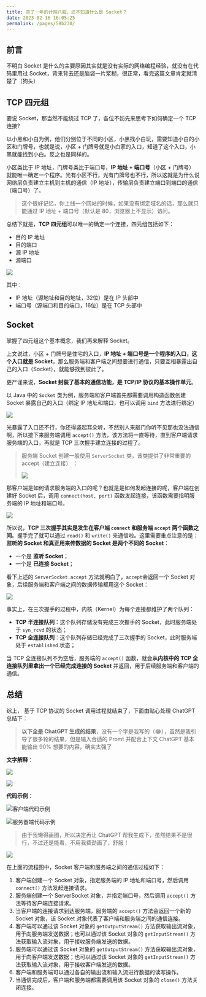```yaml
---
title: 背了一年的计网八股，还不知道什么是 Socket？
date: 2023-02-16 16:05:25
permalink: /pages/59b230/
---
```

## 前言

不明白 Socket 是什么的主要原因其实就是没有实际的网络编程经验，就没有在代码里用过 Socket，背来背去还是脑袋一片浆糊，很正常，看完这篇文章肯定就清楚了（狗头）

## TCP 四元组

要说 Socket，那当然不能绕过 TCP 了，各位不妨先来思考下如何确定一个 TCP 连接?

以小黑和小白为例，他们分别位于不同的小区，小黑找小白玩，需要知道小白的小区和门牌号，也就是说，小区 + 门牌号就是小白家的入口，知道了这个入口，小黑就能找到小白。反之也是同样的。

小区类比于 IP 地址，门牌号类比于端口号，**IP 地址 + 端口号**（小区 + 门牌号） 就能唯一确定一个程序。光有小区不行，光有门牌号也不行，所以这就是为什么说网络层负责建立主机到主机的通信（IP 地址），传输层负责建立端口到端口的通信（端口号）了。

> 这个很好记忆，你上线一个网站的时候，如果没有绑定域名的话，那么就只能通过 IP 地址 + 端口号（默认是 80，浏览器上不显示）访问。

总结下就是，**TCP 四元组**可以唯一的确定一个连接，四元组包括如下：

- 目的 IP 地址
- 目的端口
- 源 IP 地址
- 源端口

![](https://cs-wiki.oss-cn-shanghai.aliyuncs.com/img/image-20230314174032427.png)

其中：

- IP 地址（源地址和目的地址，32位）是在 IP 头部中
- 端口号（源端口和目的端口，16位）是在 TCP 头部中

## Socket

掌握了四元组这个基本概念，我们再来解释 Socket。

上文说过，小区 + 门牌号是住宅的入口，**IP 地址 + 端口号是一个程序的入口，这个入口就是 Socket**，那么服务端和客户端之间想要进行通信，只要互相暴露出自己的入口（Socket），就能够找到彼此了。

更严谨来说，**Socket 封装了基本的通信功能，是 TCP/IP 协议的基本操作单元**。

以 Java 中的 `Socket` 类为例，服务端和客户端首先都需要调用构造函数创建 Socket 暴露自己的入口（绑定 IP 地址和端口，也可以调用 `bind` 方法进行绑定）

![](https://cs-wiki.oss-cn-shanghai.aliyuncs.com/img/image-20230314161939811.png)

光暴露了入口还不行，你还得竖起耳朵听，不然别人来敲门你听不见那也没法通信啊，所以接下来服务端调用 `accept()` 方法，该方法将一直等待，直到客户端请求服务端的入口，再就是 TCP 三次握手建立连接的过程了。

> 服务端 Socket 创建一般使用 `ServerSocket` 类，该类提供了非常重要的 accept（建立连接） ：
>
> ![](https://cs-wiki.oss-cn-shanghai.aliyuncs.com/img/image-20230314171638275.png)

那客户端是如何请求服务端的入口的呢？也就是是如何发起连接的呢，客户端在创建好 Socket 后，调用 `connect(host, port)` 函数发起连接，该函数需要指明服务端的 IP 地址和端口号。

![](https://cs-wiki.oss-cn-shanghai.aliyuncs.com/img/image-20230314162820130.png)

所以说，**TCP 三次握手其实是发生在客户端 `connect` 和服务端 `accept` 两个函数之间**。握手完了就可以通过 `read()` 和 `write()` 来通信啦。这里需要重点注意的是：**监听的 Socket 和真正用来传数据的 Socket 是两个不同的 Socket**：

- 一个是 **监听 Socket**；
- 一个是 **已连接 Socket**；

看下上述的 `ServerSocket.accept` 方法就明白了，`accept`会返回一个 Socket 对象，后续服务端和客户端之间的数据传输都用这个 Socket：

![](https://cs-wiki.oss-cn-shanghai.aliyuncs.com/img/image-20230314164402784.png)

事实上，在三次握手的过程中，内核（Kernel）为每个连接都维护了两个队列：

- **TCP 半连接队列**：这个队列存储没有完成三次握手的 Socket，此时服务端处于 `syn_rcvd` 的状态；
- **TCP 全连接队列**：这个队列存储已经完成了三次握手的 Socket，此时服务端处于 `established` 状态；

当 TCP 全连接队列不为空后，服务端的 `accept()` 函数，就会**从内核中的 TCP 全连接队列里拿出一个已经完成连接的 Socket** 并返回，用于后续服务端和客户端的通信。

## 总结

综上， 基于 TCP 协议的 Socket 调用过程就结束了，下面由贴心处理 ChatGPT 总结下：

> **以下全是 ChatGPT 生成的结果**，没有一个字是我写的（😂），虽然是我引导了很多轮的结果，但是输入合适的 Promt 并配合上下文 ChatGPT 基本能输出 90% 想要的内容，确实太强了

**文字解释**：

![](https://cs-wiki.oss-cn-shanghai.aliyuncs.com/img/image-20230314173058050.png)

![](https://cs-wiki.oss-cn-shanghai.aliyuncs.com/img/image-20230314173129738.png)

**代码示例**：

![客户端代码示例](https://cs-wiki.oss-cn-shanghai.aliyuncs.com/img/image-20230314172727591.png)

![服务器端代码示例](https://cs-wiki.oss-cn-shanghai.aliyuncs.com/img/image-20230314172753063.png)

> 由于我懒得画图，所以决定再让 ChatGPT 帮我生成下，虽然结果不是很行，不过还是能看，不用我费劲画了，舒服！

![](https://cs-wiki.oss-cn-shanghai.aliyuncs.com/img/image-20230314173533312.png)

在上面的流程图中，Socket 客户端和服务端之间的通信过程如下：

1. 客户端创建一个 Socket 对象，指定服务端的 IP 地址和端口号，然后调用 `connect()` 方法发起连接请求。
2. 服务端创建一个 ServerSocket 对象，并指定端口号，然后调用 `accept()` 方法等待客户端连接请求。
3. 当客户端的连接请求到达服务端，服务端的 `accept()` 方法会返回一个新的 Socket 对象，该 Socket 对象代表了客户端和服务端之间的通信连接。
4. 客户端可以通过该 Socket 对象的 `getOutputStream()` 方法获取输出流对象，用于向服务端发送数据；也可以通过该 Socket 对象的 `getInputStream()` 方法获取输入流对象，用于接收服务端发送的数据。
5. 服务端可以通过该 Socket 对象的 `getOutputStream()` 方法获取输出流对象，用于向客户端发送数据；也可以通过该 Socket 对象的 `getInputStream()` 方法获取输入流对象，用于接收客户端发送的数据。
6. 客户端和服务端可以通过各自的输出流和输入流进行数据的读写操作。
7. 当通信完成后，客户端和服务端都需要调用该 Socket 对象的 `close()` 方法关闭连接。

